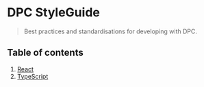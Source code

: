 # DPC StyleGuide

> Best practices and standardisations for developing with DPC.

## Table of contents

1. [React](react.md)
1. [TypeScript](typescript.md)
